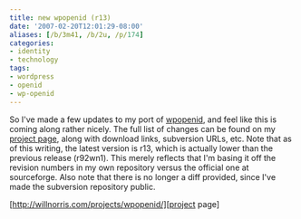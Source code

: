 ```yaml
---
title: new wpopenid (r13)
date: '2007-02-20T12:01:29-08:00'
aliases: [/b/3m41, /b/2u, /p/174]
categories:
- identity
- technology
tags:
- wordpress
- openid
- wp-openid
---
```

So I've made a few updates to my port of [wpopenid][], and feel like this is coming along rather nicely.  The full list
of changes can be found on my [project page][], along with download links, subversion URLs, etc.  Note that as of this
writing, the latest version is r13, which is actually lower than the previous release (r92wn1).  This merely reflects
that I'm basing it off the revision numbers in my own repository versus the official one at sourceforge.  Also note that
there is no longer a diff provided, since I've made the subversion repository public.

[http://willnorris.com/projects/wpopenid/][project page]

[wpopenid]: http://verselogic.net/projects/wordpress/wordpress-openid-plugin/
[project page]: /projects/wpopenid/
